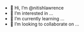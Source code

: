 - 👋 Hi, I’m @nitishlawrence
- 👀 I’m interested in ...
- 🌱 I’m currently learning ...
- 💞️ I’m looking to collaborate on ...


<!---
nitishlawrence/nitishlawrence is a ✨ special ✨ repository because its `README.md` (this file) appears on your GitHub profile.
You can click the Preview link to take a look at your changes.
--->
